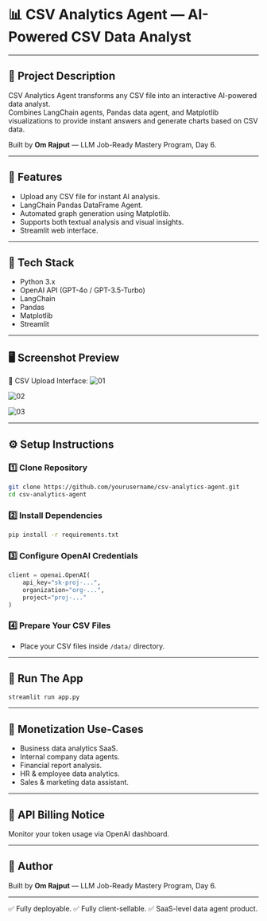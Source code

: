# 📊 CSV Analytics Agent — AI-Powered CSV Data Analyst

---

## 📌 Project Description

CSV Analytics Agent transforms any CSV file into an interactive AI-powered data analyst.  
Combines LangChain agents, Pandas data agent, and Matplotlib visualizations to provide instant answers and generate charts based on CSV data.

Built by **Om Rajput** — LLM Job-Ready Mastery Program, Day 6.

---

## 🚀 Features

- Upload any CSV file for instant AI analysis.
- LangChain Pandas DataFrame Agent.
- Automated graph generation using Matplotlib.
- Supports both textual analysis and visual insights.
- Streamlit web interface.

---

## 🧰 Tech Stack

- Python 3.x
- OpenAI API (GPT-4o / GPT-3.5-Turbo)
- LangChain
- Pandas
- Matplotlib
- Streamlit

---

## 🖥️ Screenshot Preview

📸 CSV Upload Interface:
![01](https://github.com/user-attachments/assets/719dddd5-2762-4c55-9f0d-587f92c676e8)


![02](https://github.com/user-attachments/assets/99c0618b-236a-4f1f-9019-aac66238ae24)


![03](https://github.com/user-attachments/assets/aaaf5bea-2b06-49f3-bebe-7119a64857ca)

---

## ⚙️ Setup Instructions

### 1️⃣ Clone Repository

```bash
git clone https://github.com/yourusername/csv-analytics-agent.git
cd csv-analytics-agent
````

### 2️⃣ Install Dependencies

```bash
pip install -r requirements.txt
```

### 3️⃣ Configure OpenAI Credentials

```python
client = openai.OpenAI(
    api_key="sk-proj-...",     
    organization="org-...",     
    project="proj-..."         
)
```

### 4️⃣ Prepare Your CSV Files

* Place your CSV files inside `/data/` directory.

---

## 🏃 Run The App

```bash
streamlit run app.py
```

---

## 💼 Monetization Use-Cases

* Business data analytics SaaS.
* Internal company data agents.
* Financial report analysis.
* HR & employee data analytics.
* Sales & marketing data assistant.

---

## 🔐 API Billing Notice

Monitor your token usage via OpenAI dashboard.

---

## 👑 Author

Built by **Om Rajput** — LLM Job-Ready Mastery Program, Day 6.

---

✅ Fully deployable.
✅ Fully client-sellable.
✅ SaaS-level data agent product.

```
```
